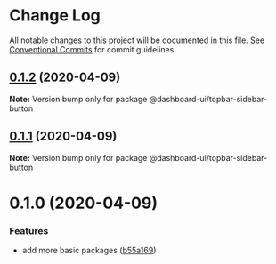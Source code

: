 # Change Log

All notable changes to this project will be documented in this file.
See [Conventional Commits](https://conventionalcommits.org) for commit guidelines.

## [0.1.2](https://github.com/mariusz-kabala/dashboard-ui/compare/@dashboard-ui/topbar-sidebar-button@0.1.1...@dashboard-ui/topbar-sidebar-button@0.1.2) (2020-04-09)

**Note:** Version bump only for package @dashboard-ui/topbar-sidebar-button

## [0.1.1](https://github.com/mariusz-kabala/dashboard-ui/compare/@dashboard-ui/topbar-sidebar-button@0.1.0...@dashboard-ui/topbar-sidebar-button@0.1.1) (2020-04-09)

**Note:** Version bump only for package @dashboard-ui/topbar-sidebar-button

# 0.1.0 (2020-04-09)

### Features

- add more basic packages ([b55a169](https://github.com/mariusz-kabala/dashboard-ui/commit/b55a169762303099a47eb4244b2a1e8c77f93907))

